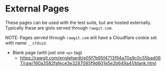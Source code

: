 # External Pages

These pages can be used with the test suite, but are hosted externally.
Typically these are gists served through `rawgit.com`.

NOTE: Pages served through `rawgit.com` will have a Cloudflare cookie set with
name `__cfduid`.

* Blank page (with just one `<p>` tag)
  * https://rawgit.com/englehardt/e05f7b95f4713f94a70a9c0c55bad067/raw/160a3582fafece3e3287085f9d601e5e2b649a41/blank.html

